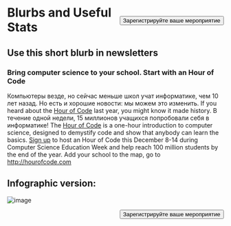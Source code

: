 

[<button style="float: right; margin-top: 50px">Зарегистрируйте ваше мероприятие</button>](/#join)

# Blurbs and Useful Stats

## Use this short blurb in newsletters

### Bring computer science to your school. Start with an Hour of Code

Компьютеры везде, но сейчас меньше школ учат информатике, чем 10 лет назад. Но есть и хорошие новости: мы можем это изменить. If you heard about the [Hour of Code](<%= hoc_uri('/') %>) last year, you might know it made history. В течение одной недели, 15 миллионов учащихся попробовали себя в информатике! The [Hour of Code](<%= hoc_uri('/') %>) is a one-hour introduction to computer science, designed to demystify code and show that anybody can learn the basics. [Sign up](<%= hoc_uri('/') %>) to host an Hour of Code this December 8-14 during Computer Science Education Week and help reach 100 million students by the end of the year. Add your school to the map, go to <http://hourofcode.com>

## Infographic version:

![image](http://code.org/images/fit-8000/Code.org_infographic.png)

<a style="display: block" href="/#join"><button style="float: right;">Зарегистрируйте ваше мероприятие</button></a>